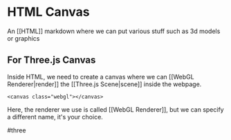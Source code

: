 # HTML Canvas
An [[HTML]] markdown where we can put various stuff such as 3d models or graphics


## For Three.js Canvas
Inside HTML, we need to create a canvas where we can [[WebGL Renderer|render]] the [[Three.js Scene|scene]] inside the webpage.

`<canvas class="webgl"></canvas>`

Here, the renderer we use is called [[WebGL Renderer]], but we can specify a different name, it's your choice. 

#three